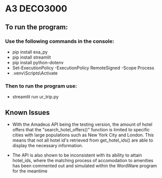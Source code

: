 # A3 DECO3000

## To run the program:
### Use the following commands in the console:
- pip install exa_py
- pip install streamlit
- pip install python-dotenv
- Set-ExecutionPolicy -ExecutionPolicy RemoteSigned -Scope Process
- .venv\Scripts\Activate

### Then to run the program use:
- streamlit run ur_trip.py

## Known Issues
- With the Amadeus API being the testing version, the amount of hotel offers that the "search_hotel_offers()" function is limited to specific cities with large populations such as New York City and London. This means that not all hotel id's retrieved from get_hotel_ids() are able to display the necessary information.

- The API is also shown to be inconsistent with its ability to attain hotel_ids, where the matching process of accomodation to amenities has been commented out and simulated within the WordWare program for the meantime
